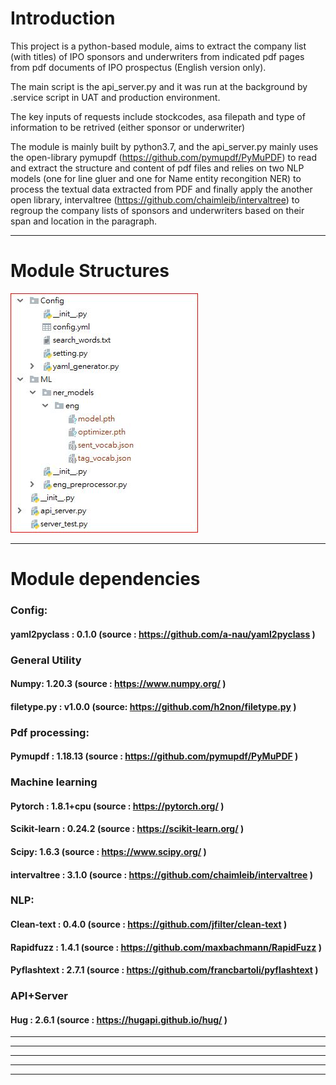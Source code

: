 # Introduction

This project is a python-based module, aims to extract the company list (with titles) of IPO sponsors and underwriters from indicated pdf pages from pdf documents of IPO prospectus (English version only).

The main script is the api_server.py and it was run at the background by .service script in UAT and production environment. 

The key inputs of requests include stockcodes, asa filepath and type of information to be retrived (either sponsor or underwriter)

The module is mainly built by python3.7, and the api_server.py mainly uses the open-library pymupdf (https://github.com/pymupdf/PyMuPDF) to read and extract the structure and content of pdf files and relies on two NLP models (one for line gluer  and one for Name entity recongition NER) to process the textual data extracted from PDF and finally apply the another open library, intervaltree (https://github.com/chaimleib/intervaltree) to regroup the company lists of sponsors and underwriters based on their span and location in the paragraph.

--------------------------------------------------------------------------------------------------------------------------------------------------------------------------

# **Module Structures**
![](pic/structure.JPG)


--------------------------------------------------------------------------------------------------------------------------------------------------------------------------
# **Module dependencies** 
### Config:
#### yaml2pyclass : 0.1.0 (source : https://github.com/a-nau/yaml2pyclass  )

### General Utility
#### Numpy: 1.20.3 (source : https://www.numpy.org/ )
#### filetype.py : v1.0.0 (source:  https://github.com/h2non/filetype.py )

### Pdf processing:
#### Pymupdf : 1.18.13 (source : https://github.com/pymupdf/PyMuPDF )

### Machine learning
#### Pytorch : 1.8.1+cpu (source : https://pytorch.org/  )
#### Scikit-learn : 0.24.2 (source : https://scikit-learn.org/ )
#### Scipy: 1.6.3 (source : https://www.scipy.org/ )
#### intervaltree : 3.1.0 (source : https://github.com/chaimleib/intervaltree )

### NLP:
#### Clean-text : 0.4.0 (source : https://github.com/jfilter/clean-text )
#### Rapidfuzz : 1.4.1 (source : https://github.com/maxbachmann/RapidFuzz )
#### Pyflashtext : 2.7.1  (source :  https://github.com/francbartoli/pyflashtext )

### API+Server
#### Hug : 2.6.1 (source : https://hugapi.github.io/hug/ )

--------------------------------------------------------------------------------------------------------------------------------------------------------------------------



--------------------------------------------------------------------------------------------------------------------------------------------------------------------------



--------------------------------------------------------------------------------------------------------------------------------------------------------------------------



--------------------------------------------------------------------------------------------------------------------------------------------------------------------------



--------------------------------------------------------------------------------------------------------------------------------------------------------------------------
